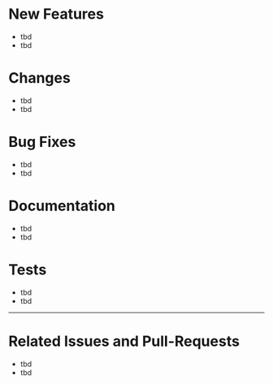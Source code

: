 # New Features

* tbd
* tbd

# Changes

* tbd
* tbd

# Bug Fixes

* tbd
* tbd

# Documentation

* tbd
* tbd

# Tests

* tbd
* tbd

----------
# Related Issues and Pull-Requests

* tbd
* tbd
